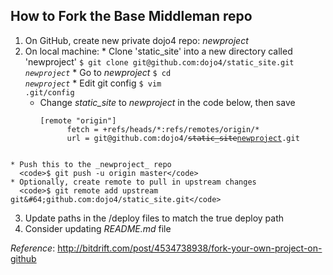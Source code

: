 ## How to Fork the Base Middleman repo

  1. On GitHub, create new private dojo4 repo: _newproject_
  2. On local machine:
    * Clone 'static&#95;site' into a new directory called 'newproject'
      <code>$ git clone git&#64;github.com:dojo4/static&#95;site.git _newproject_</code>
    * Go to _newproject_
      <code>$ cd _newproject_</code>
    * Edit git config
      <code>$ vim .git/config</code>
      * Change _static&#95;site_ to _newproject_ in the code below, then save
          <pre><code>[remote "origin"] 
              fetch = +refs/heads/&#42;:refs/remotes/origin/&#42;
              url = git&#64;github.com:dojo4/<del>static&#95;site</del><ins>newproject</ins>.git
          </code></pre>
    * Push this to the _newproject_ repo
      <code>$ git push -u origin master</code>
    * Optionally, create remote to pull in upstream changes
      <code>$ git remote add upstream git&#64;github.com:dojo4/static_site.git</code> 
  3. Update paths in the /deploy files to match the true deploy path
  4. Consider updating _README.md_ file

_Reference_: http://bitdrift.com/post/4534738938/fork-your-own-project-on-github
